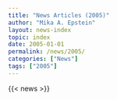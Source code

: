 ```yaml
---
title: "News Articles (2005)"
author: "Mika A. Epstein"
layout: news-index
topic: index
date: 2005-01-01
permalink: /news/2005/
categories: ["News"]
tags: ["2005"]
---
```


{{< news >}}
